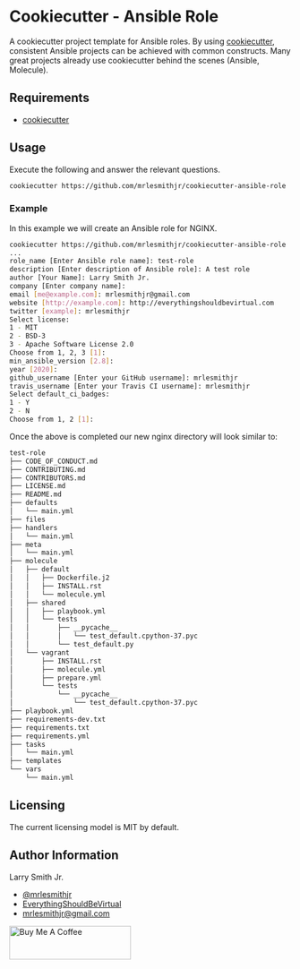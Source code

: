 # Cookiecutter - Ansible Role

A cookiecutter project template for Ansible roles. By using [cookiecutter](https://cookiecutter.readthedocs.io/en/latest/), consistent Ansible projects can be
achieved with common constructs. Many great projects already use cookiecutter
behind the scenes (Ansible, Molecule).

## Requirements

- [cookiecutter](https://cookiecutter.readthedocs.io/en/latest/installation.html)

## Usage

Execute the following and answer the relevant questions.

```bash
cookiecutter https://github.com/mrlesmithjr/cookiecutter-ansible-role
```

### Example

In this example we will create an Ansible role for NGINX.

```bash
cookiecutter https://github.com/mrlesmithjr/cookiecutter-ansible-role
...
role_name [Enter Ansible role name]: test-role
description [Enter description of Ansible role]: A test role
author [Your Name]: Larry Smith Jr.
company [Enter company name]:
email [me@example.com]: mrlesmithjr@gmail.com
website [http://example.com]: http://everythingshouldbevirtual.com
twitter [example]: mrlesmithjr
Select license:
1 - MIT
2 - BSD-3
3 - Apache Software License 2.0
Choose from 1, 2, 3 [1]:
min_ansible_version [2.8]:
year [2020]:
github_username [Enter your GitHub username]: mrlesmithjr
travis_username [Enter your Travis CI username]: mrlesmithjr
Select default_ci_badges:
1 - Y
2 - N
Choose from 1, 2 [1]:
```

Once the above is completed our new nginx directory will look similar to:

```bash
test-role
├── CODE_OF_CONDUCT.md
├── CONTRIBUTING.md
├── CONTRIBUTORS.md
├── LICENSE.md
├── README.md
├── defaults
│   └── main.yml
├── files
├── handlers
│   └── main.yml
├── meta
│   └── main.yml
├── molecule
│   ├── default
│   │   ├── Dockerfile.j2
│   │   ├── INSTALL.rst
│   │   └── molecule.yml
│   ├── shared
│   │   ├── playbook.yml
│   │   └── tests
│   │       ├── __pycache__
│   │       │   └── test_default.cpython-37.pyc
│   │       └── test_default.py
│   └── vagrant
│       ├── INSTALL.rst
│       ├── molecule.yml
│       ├── prepare.yml
│       └── tests
│           └── __pycache__
│               └── test_default.cpython-37.pyc
├── playbook.yml
├── requirements-dev.txt
├── requirements.txt
├── requirements.yml
├── tasks
│   └── main.yml
├── templates
└── vars
    └── main.yml
```

## Licensing

The current licensing model is MIT by default.

## Author Information

Larry Smith Jr.

- [@mrlesmithjr](https://twitter.com/mrlesmithjr)
- [EverythingShouldBeVirtual](http://everythingshouldbevirtual.com)
- [mrlesmithjr@gmail.com](mailto:mrlesmithjr@gmail.com)

<a href="https://www.buymeacoffee.com/mrlesmithjr" target="_blank"><img src="https://cdn.buymeacoffee.com/buttons/v2/default-yellow.png" alt="Buy Me A Coffee" style="height: 60px !important;width: 217px !important;" ></a>
